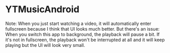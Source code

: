 # YTMusicAndroid
Note:
When you just start watching a video, it will automatically enter fullscreen because I think that UI looks much better.
But there's an issue: When you switch this app to background, the playback will pause a bit.
If it's not in fullscreen, the playback won't be interrupted at all and it will keep playing but the UI will look very small.
